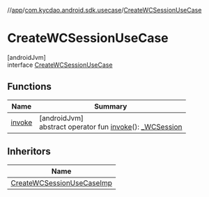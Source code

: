 //[app](../../../index.md)/[com.kycdao.android.sdk.usecase](../index.md)/[CreateWCSessionUseCase](index.md)

# CreateWCSessionUseCase

[androidJvm]\
interface [CreateWCSessionUseCase](index.md)

## Functions

| Name | Summary |
|---|---|
| [invoke](invoke.md) | [androidJvm]<br>abstract operator fun [invoke](invoke.md)(): [_WCSession](../../com.kycdao.android.sdk.wcsession/_-w-c-session/index.md) |

## Inheritors

| Name |
|---|
| [CreateWCSessionUseCaseImp](../-create-w-c-session-use-case-imp/index.md) |
